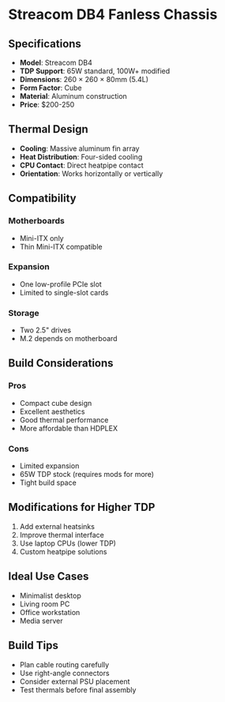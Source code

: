 # Streacom DB4 Fanless Chassis

## Specifications

- **Model**: Streacom DB4
- **TDP Support**: 65W standard, 100W+ modified
- **Dimensions**: 260 × 260 × 80mm (5.4L)
- **Form Factor**: Cube
- **Material**: Aluminum construction
- **Price**: $200-250

## Thermal Design

- **Cooling**: Massive aluminum fin array
- **Heat Distribution**: Four-sided cooling
- **CPU Contact**: Direct heatpipe contact
- **Orientation**: Works horizontally or vertically

## Compatibility

### Motherboards
- Mini-ITX only
- Thin Mini-ITX compatible

### Expansion
- One low-profile PCIe slot
- Limited to single-slot cards

### Storage
- Two 2.5" drives
- M.2 depends on motherboard

## Build Considerations

### Pros
- Compact cube design
- Excellent aesthetics
- Good thermal performance
- More affordable than HDPLEX

### Cons
- Limited expansion
- 65W TDP stock (requires mods for more)
- Tight build space

## Modifications for Higher TDP

1. Add external heatsinks
2. Improve thermal interface
3. Use laptop CPUs (lower TDP)
4. Custom heatpipe solutions

## Ideal Use Cases

- Minimalist desktop
- Living room PC
- Office workstation
- Media server

## Build Tips

- Plan cable routing carefully
- Use right-angle connectors
- Consider external PSU placement
- Test thermals before final assembly